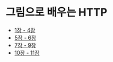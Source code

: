# 그림으로 배우는 HTTP

- [1장 - 4장](https://github.com/peep-peep-study/Network-peep-dive/discussions/1#discussioncomment-3519705)
- [5장 - 6장](https://github.com/peep-peep-study/Network-peep-dive/discussions/2#discussioncomment-3641689)
- [7장 - 9장](https://github.com/peep-peep-study/Network-peep-dive/discussions/3#discussioncomment-3643520)
- [10장 - 11장](https://github.com/peep-peep-study/Network-peep-dive/discussions/4#discussioncomment-3769901)
